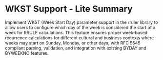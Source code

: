 # WKST Support - Lite Summary

Implement WKST (Week Start Day) parameter support in the rruler library to allow users to configure which day of the week is considered the start of a week for RRULE calculations. This feature ensures proper week-based recurrence calculations for different cultural and business contexts where weeks may start on Sunday, Monday, or other days, with RFC 5545 compliant parsing, validation, and integration with existing BYDAY and BYWEEKNO features.